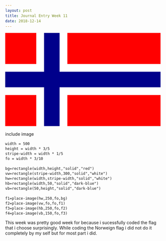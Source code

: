 ```yaml
--- 
layout: post
title: Journal Entry Week 11
date: 2018-12-14
---
```

![Flag Image](/images/flagv2.png)
 
include image

```
width = 500
height = width * 3/5
stripe-width = width * 1/5
fo = width * 3/10

bg=rectangle(width,height,"solid","red")
vw=rectangle(stripe-width,300,"solid","white")
hw=rectangle(width,stripe-width,"solid","white")
hb=rectangle(width,50,"solid","dark-blue")
vb=rectangle(50,height,"solid","dark-blue")

f1=place-image(hw,250,fo,bg)
f2=place-image(vw,fo,fo,f1)
f3=place-image(hb,250,fo,f2)
f4=place-image(vb,150,fo,f3)
```
This week was pretty good week for because i sucessfully coded the flag that i choose surprisingly. While coding the Norweign flag i did not do it completely by my self but for most part i did. 
